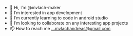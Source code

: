 - 👋 Hi, I’m @mvlach-maker
- 👀 I’m interested in app development
- 🌱 I’m currently learning to code in android studio
- 💞️ I’m looking to collaborate on any interesting app projects
- 📫 How to reach me ...mvlachandreas@gmail.com

<!---
mvlach-maker/mvlach-maker is a ✨ special ✨ repository because its `README.md` (this file) appears on your GitHub profile.
You can click the Preview link to take a look at your changes.
--->
